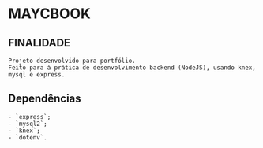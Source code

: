 # MAYCBOOK

## FINALIDADE
	Projeto desenvolvido para portfólio.
	Feito para à prática de desenvolvimento backend (NodeJS), usando knex, mysql e express.

## Dependências
	- `express`;
	- `mysql2`;
	- `knex`;
	- `dotenv`.
	
